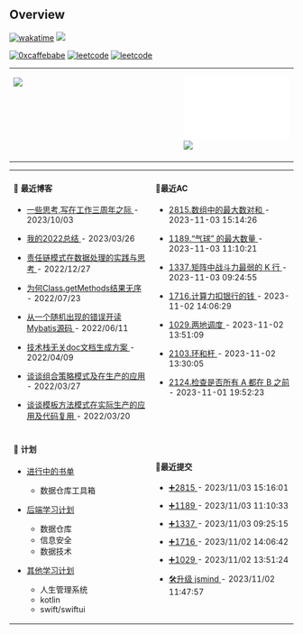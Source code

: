 
## Overview

[![wakatime](https://wakatime.com/badge/user/78591c59-95d5-4479-b2fc-988c35f31d59.svg)](https://wakatime.com/@78591c59-95d5-4479-b2fc-988c35f31d59) ![](https://gpvc.arturio.dev/0xcaffebabe)

[![0xcaffebabe](https://img.shields.io/static/v1?label=LeetCode%200xcaffebabe&message=5155&color=success)](https://leetcode.cn/u/0xcaffebabe/) [![leetcode](https://img.shields.io/static/v1?label=Solved&message=1019%20/%203535&color=success)](https://leetcode.cn/u/0xcaffebabe/) [![leetcode](https://img.shields.io/static/v1?label=Accepted&message=84.82%&color=success)](https://leetcode.cn/u/0xcaffebabe/)

<table border="0">
  <tr border="0">

  <td valign="top" width="60%">

  ![](https://github-readme-stats.vercel.app/api/wakatime?username=0xcaffebabe&layout=compact&langs_count=12&theme=dark&range=all_time)

  </td>

  <td valign="top" width="40%">

  ![](https://raw.githubusercontent.com/0xcaffebabe/github-stats/master/generated/overview.svg)
  ![](https://github-profile-summary-cards.vercel.app/api/cards/productive-time?username=0xcaffebabe&theme=github_dark&utcOffset=8)

  </td>
  </tr>

</table>

<table>

<tr>
<td valign="top" width="50%">

#### 📖 最近博客


* <a href="https://0xcaffebabe.github.io/%E4%BA%BA%E7%94%9F/2023/10/03/%E4%B8%80%E4%BA%9B%E6%80%9D%E8%80%83,%E5%86%99%E5%9C%A8%E5%B7%A5%E4%BD%9C%E4%B8%89%E5%91%A8%E5%B9%B4%E4%B9%8B%E9%99%85.html" target="_blank"> 一些思考,写在工作三周年之际 </a> - 2023/10/03 

    
* <a href="https://0xcaffebabe.github.io/%E4%BA%BA%E7%94%9F/2023/03/26/%E6%88%91%E7%9A%842022%E6%80%BB%E7%BB%93.html" target="_blank"> 我的2022总结 </a> - 2023/03/26 

    
* <a href="https://0xcaffebabe.github.io/%E8%AE%BE%E8%AE%A1%E6%A8%A1%E5%BC%8F/2022/12/27/%E8%B4%A3%E4%BB%BB%E9%93%BE%E6%A8%A1%E5%BC%8F%E5%9C%A8%E6%95%B0%E6%8D%AE%E5%A4%84%E7%90%86%E7%9A%84%E5%AE%9E%E8%B7%B5%E4%B8%8E%E6%80%9D%E8%80%83.html" target="_blank"> 责任链模式在数据处理的实践与思考 </a> - 2022/12/27 

    
* <a href="https://0xcaffebabe.github.io/jvm/2022/07/23/%E4%B8%BA%E4%BD%95Class.getMethods%E7%BB%93%E6%9E%9C%E6%97%A0%E5%BA%8F.html" target="_blank"> 为何Class.getMethods结果无序 </a> - 2022/07/23 

    
* <a href="https://0xcaffebabe.github.io/java/2022/06/11/%E4%BB%8E%E4%B8%80%E4%B8%AA%E9%9A%8F%E6%9C%BA%E5%87%BA%E7%8E%B0%E7%9A%84%E9%94%99%E8%AF%AF%E5%BC%80%E8%AF%BBMybatis%E6%BA%90%E7%A0%81.html" target="_blank"> 从一个随机出现的错误开读Mybatis源码 </a> - 2022/06/11 

    
* <a href="https://0xcaffebabe.github.io/%E6%97%A5%E5%B8%B8/2022/04/09/%E6%8A%80%E6%9C%AF%E6%A0%88%E6%97%A0%E5%85%B3doc%E6%96%87%E6%A1%A3%E7%94%9F%E6%88%90%E6%96%B9%E6%A1%88.html" target="_blank"> 技术栈无关doc文档生成方案 </a> - 2022/04/09 

    
* <a href="https://0xcaffebabe.github.io/%E8%AE%BE%E8%AE%A1%E6%A8%A1%E5%BC%8F/2022/03/27/%E8%B0%88%E8%B0%88%E7%BB%84%E5%90%88%E7%AD%96%E7%95%A5%E6%A8%A1%E5%BC%8F%E5%8F%8A%E5%9C%A8%E7%94%9F%E4%BA%A7%E7%9A%84%E5%BA%94%E7%94%A8.html" target="_blank"> 谈谈组合策略模式及在生产的应用 </a> - 2022/03/27 

    
* <a href="https://0xcaffebabe.github.io/%E8%AE%BE%E8%AE%A1%E6%A8%A1%E5%BC%8F/2022/03/20/%E8%B0%88%E8%B0%88%E6%A8%A1%E6%9D%BF%E6%96%B9%E6%B3%95%E6%A8%A1%E5%BC%8F%E5%9C%A8%E5%AE%9E%E9%99%85%E7%94%9F%E4%BA%A7%E7%9A%84%E5%BA%94%E7%94%A8%E5%8F%8A%E4%BB%A3%E7%A0%81%E5%A4%8D%E7%94%A8.html" target="_blank"> 谈谈模板方法模式在实际生产的应用及代码复用 </a> - 2022/03/20 

        

</td>

<td valign="top" width="50%">

#### 🔋最近AC


  * <a href="https://leetcode.cn/submissions/detail/479466623" target="_blank"> 2815.数组中的最大数对和 </a> - 2023-11-03 15:14:26 

    
  * <a href="https://leetcode.cn/submissions/detail/479416247" target="_blank"> 1189.“气球” 的最大数量 </a> - 2023-11-03 11:10:21 

    
  * <a href="https://leetcode.cn/submissions/detail/479385067" target="_blank"> 1337.矩阵中战斗力最弱的 K 行 </a> - 2023-11-03 09:24:55 

    
  * <a href="https://leetcode.cn/submissions/detail/479193073" target="_blank"> 1716.计算力扣银行的钱 </a> - 2023-11-02 14:06:29 

    
  * <a href="https://leetcode.cn/submissions/detail/479189782" target="_blank"> 1029.两地调度 </a> - 2023-11-02 13:51:09 

    
  * <a href="https://leetcode.cn/submissions/detail/479186218" target="_blank"> 2103.环和杆 </a> - 2023-11-02 13:30:05 

    
  * <a href="https://leetcode.cn/submissions/detail/479027417" target="_blank"> 2124.检查是否所有 A 都在 B 之前 </a> - 2023-11-01 19:52:23 

    

</td>

</tr>

<tr>

<td valign="top" width="50%">

#### 📝 计划

- [进行中的书单](https://github.com/users/0xcaffebabe/projects/4)
  - 数据仓库工具箱


- [后端学习计划](https://github.com/users/0xcaffebabe/projects/1)
  - 数据仓库
  - 信息安全
  - 数据技术


- [其他学习计划](https://github.com/users/0xcaffebabe/projects/3)
  - 人生管理系统
  - kotlin
  - swift/swiftui


<td>

#### 🌴最近提交


  * <a href="https://github.com/0xcaffebabe/leetcode/commit/053787223bb518528755e000de2008f29389e86b" target="_blank"> ➕2815 </a> - 2023/11/03 15:16:01 

    
  * <a href="https://github.com/0xcaffebabe/leetcode/commit/e2359f2b3129daed591d3abe03c47959b222e9f4" target="_blank"> ➕1189 </a> - 2023/11/03 11:10:33 

    
  * <a href="https://github.com/0xcaffebabe/leetcode/commit/4723ddcce65c0c8f01740b8ee05b907afb5a6108" target="_blank"> ➕1337 </a> - 2023/11/03 09:25:15 

    
  * <a href="https://github.com/0xcaffebabe/leetcode/commit/2692b863df05ce8fd5a5148fab348f561cffa5c2" target="_blank"> ➕1716 </a> - 2023/11/02 14:06:42 

    
  * <a href="https://github.com/0xcaffebabe/leetcode/commit/fa67671fd5a857706c54d620546195c4d01a48a8" target="_blank"> ➕1029 </a> - 2023/11/02 13:51:24 

    
  * <a href="https://github.com/0xcaffebabe/note/commit/37f408af5a0d4acdac55bc8aed7d3e1eeed0cf7b" target="_blank"> 🛠升级 jsmind </a> - 2023/11/02 11:47:57 

    

</td>

</tr>

</table>

